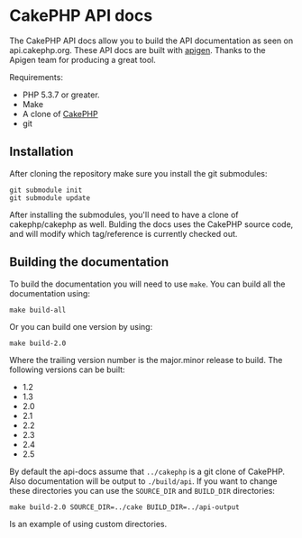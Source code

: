 # CakePHP API docs #

The CakePHP API docs allow you to build the API documentation as seen on
api.cakephp.org.  These API docs are built with
[apigen](https://github.com/apigen/apigen). Thanks to the Apigen team for
producing a great tool.

Requirements:

* PHP 5.3.7 or greater.
* Make
* A clone of [CakePHP](https://github.com/cakephp/cakephp)
* git


## Installation

After cloning the repository make sure you install the git submodules:

    git submodule init
    git submodule update

After installing the submodules, you'll need to have a clone of cakephp/cakephp
as well. Bulding the docs uses the CakePHP source code, and will modify which tag/reference
is currently checked out.


## Building the documentation ##

To build the documentation you will need to use `make`. You can build all the
documentation using:

    make build-all

Or you can build one version by using:

    make build-2.0

Where the trailing version number is the major.minor release to build. The
following versions can be built:

* 1.2
* 1.3
* 2.0
* 2.1
* 2.2
* 2.3
* 2.4
* 2.5

By default the api-docs assume that `../cakephp` is a git clone of CakePHP.
Also documentation will be output to `./build/api`. If you want to change
these directories you can use the `SOURCE_DIR` and `BUILD_DIR` directories:

    make build-2.0 SOURCE_DIR=../cake BUILD_DIR=../api-output

Is an example of using custom directories.
